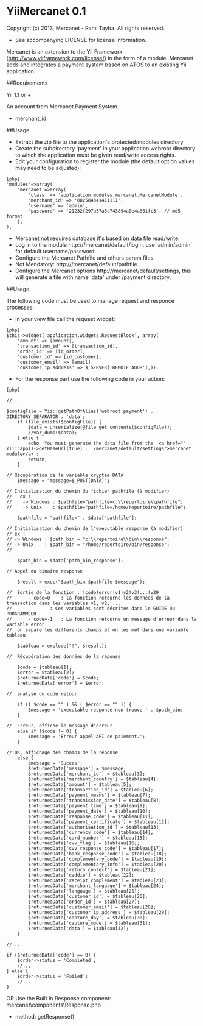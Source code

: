 ﻿YiiMercanet 0.1
============

Copyright (c) 2013, Mercanet - Rami Tayba. All rights reserved.  
 - See accompanying LICENSE for license information.

Mercanet is an extension to the Yii Framework (http://www.yiiframework.com/license/) 
in the form of a module. Mercanet adds and integrates a payment system based on ATOS 
to an existing Yii application.


##Requirements

Yii 1.1 or +

An account from Mercanet Payment System.

* merchant_id

##Usage

* Extract the zip file to the application's protected/modules directory
* Create the subdirectory 'payment' in your application webroot directory to which 
  the application must be given read/write access rights.
* Edit your configuration to register the module (the default option values may 
  need to be adjusted):
~~~
[php]
'modules'=>array(
	'mercanet'=>array(
		'class' => 'application.modules.mercanet.MercanetModule',
        'merchant_id' => '082584341411111',
        'username' => 'admin',
        'password' => '21232f297a57a5a743894a0e4a801fc3', // md5 format
	),
),
~~~

* Mercanet not requires database it's based on data file read/write.
* Log in to the module http://<your base url>/mercanet/default/login.
  use 'admin/admin' for default username/password.
* Configure the Mercanet Pathfile and others param files.
* Not Mendatory: http://<your base url>/mercanet/default/pathfile.
* Configure the Mercanet options http://<your base url>/mercanet/default/settings,
  this will generate a file with name 'data' under /payment directory.

##Usage

The following code must be used to manage request and responce processes:

* in your view file call the request widget:
~~~
[php]
$this->widget('application.widgets.RequestBlock', array(
    'amount' => [amount],
    'transaction_id' => [transaction_id],
    'order_id' => [id_order],
    'customer_id' => [id_customer],
    'customer_email' => [email],
    'customer_ip_address' => $_SERVER['REMOTE_ADDR'],));
~~~

* For the response part use the following code in your action:
~~~
[php]

//...

$configFile = Yii::getPathOfAlias('webroot.payment') . DIRECTORY_SEPARATOR . 'data';
    if (file_exists($configFile)) {
        $data = unserialize(@file_get_contents($configFile));
        //var_dump($data);
    } else {
        echo 'You must generate the data file from the  <a href="' . Yii::app()->getBaseUrl(true) . '/mercanet/default/settings">mercanet module</a>';
        return;
    }

// Récupération de la variable cryptée DATA
    $message = "message=$_POST[DATA]";

// Initialisation du chemin du fichier pathfile (à modifier)
//   ex :
//    -> Windows : $pathfile="pathfile=c:\\repertoire\\pathfile";
//    -> Unix    : $pathfile="pathfile=/home/repertoire/pathfile";

    $pathfile = "pathfile=" . $data['pathfile'];

// Initialisation du chemin de l'executable response (à modifier)
// ex :
// -> Windows : $path_bin = "c:\\repertoire\\bin\\response";
// -> Unix    : $path_bin = "/home/repertoire/bin/response";
//

    $path_bin = $data['path_bin_response'];

// Appel du binaire response

    $result = exec("$path_bin $pathfile $message");

//	Sortie de la fonction : !code!error!v1!v2!v3!...!v29
//		- code=0	: la fonction retourne les données de la transaction dans les variables v1, v2, ...
//				: Ces variables sont décrites dans le GUIDE DU PROGRAMMEUR
//		- code=-1 	: La fonction retourne un message d'erreur dans la variable error
//	on separe les differents champs et on les met dans une variable tableau

    $tableau = explode("!", $result);

//	Récupération des données de la réponse

    $code = $tableau[1];
    $error = $tableau[2];
    $returnedData['code'] = $code;
    $returnedData['error'] = $error;

//  analyse du code retour

    if (( $code == "" ) && ( $error == "" )) {
        $message = 'executable response non trouve ' . $path_bin;
    }

//	Erreur, affiche le message d'erreur
    else if ($code != 0) {
        $message = 'Erreur appel API de paiement.';
    }

// OK, affichage des champs de la réponse
    else {
        $message = 'Succes';
        $returnedData['message'] = $message;
        $returnedData['merchant_id'] = $tableau[3];
        $returnedData['merchant_country'] = $tableau[4];
        $returnedData['amount'] = $tableau[5];
        $returnedData['transaction_id'] = $tableau[6];
        $returnedData['payment_means'] = $tableau[7];
        $returnedData['transmission_date'] = $tableau[8];
        $returnedData['payment_time'] = $tableau[9];
        $returnedData['payment_date'] = $tableau[10];
        $returnedData['response_code'] = $tableau[11];
        $returnedData['payment_certificate'] = $tableau[12];
        $returnedData['authorisation_id'] = $tableau[13];
        $returnedData['currency_code'] = $tableau[14];
        $returnedData['card_number'] = $tableau[15];
        $returnedData['cvv_flag'] = $tableau[16];
        $returnedData['cvv_response_code'] = $tableau[17];
        $returnedData['bank_response_code'] = $tableau[18];
        $returnedData['complementary_code'] = $tableau[19];
        $returnedData['complementary_info'] = $tableau[20];
        $returnedData['return_context'] = $tableau[21];
        $returnedData['caddie'] = $tableau[22];
        $returnedData['receipt_complement'] = $tableau[23];
        $returnedData['merchant_language'] = $tableau[24];
        $returnedData['language'] = $tableau[25];
        $returnedData['customer_id'] = $tableau[26];
        $returnedData['order_id'] = $tableau[27];
        $returnedData['customer_email'] = $tableau[28];
        $returnedData['customer_ip_address'] = $tableau[29];
        $returnedData['capture_day'] = $tableau[30];
        $returnedData['capture_mode'] = $tableau[31];
        $returnedData['data'] = $tableau[32];
    }
	
//...
	
if ($returnedData['code'] == 0) {
    $order->status = 'Completed';
    //...
} else {
    $order->status = 'Failed';
    //...
}
~~~

OR Use the Built in Response component: mercanet\components\Response.php

- method: getResponse()
